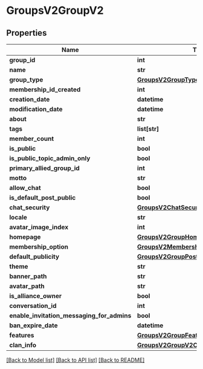 # GroupsV2GroupV2

## Properties
Name | Type | Description | Notes
------------ | ------------- | ------------- | -------------
**group_id** | **int** |  | [optional] 
**name** | **str** |  | [optional] 
**group_type** | [**GroupsV2GroupType**](GroupsV2GroupType.md) |  | [optional] 
**membership_id_created** | **int** |  | [optional] 
**creation_date** | **datetime** |  | [optional] 
**modification_date** | **datetime** |  | [optional] 
**about** | **str** |  | [optional] 
**tags** | **list[str]** |  | [optional] 
**member_count** | **int** |  | [optional] 
**is_public** | **bool** |  | [optional] 
**is_public_topic_admin_only** | **bool** |  | [optional] 
**primary_allied_group_id** | **int** |  | [optional] 
**motto** | **str** |  | [optional] 
**allow_chat** | **bool** |  | [optional] 
**is_default_post_public** | **bool** |  | [optional] 
**chat_security** | [**GroupsV2ChatSecuritySetting**](GroupsV2ChatSecuritySetting.md) |  | [optional] 
**locale** | **str** |  | [optional] 
**avatar_image_index** | **int** |  | [optional] 
**homepage** | [**GroupsV2GroupHomepage**](GroupsV2GroupHomepage.md) |  | [optional] 
**membership_option** | [**GroupsV2MembershipOption**](GroupsV2MembershipOption.md) |  | [optional] 
**default_publicity** | [**GroupsV2GroupPostPublicity**](GroupsV2GroupPostPublicity.md) |  | [optional] 
**theme** | **str** |  | [optional] 
**banner_path** | **str** |  | [optional] 
**avatar_path** | **str** |  | [optional] 
**is_alliance_owner** | **bool** |  | [optional] 
**conversation_id** | **int** |  | [optional] 
**enable_invitation_messaging_for_admins** | **bool** |  | [optional] 
**ban_expire_date** | **datetime** |  | [optional] 
**features** | [**GroupsV2GroupFeatures**](GroupsV2GroupFeatures.md) |  | [optional] 
**clan_info** | [**GroupsV2GroupV2ClanInfoAndInvestment**](GroupsV2GroupV2ClanInfoAndInvestment.md) |  | [optional] 

[[Back to Model list]](../README.md#documentation-for-models) [[Back to API list]](../README.md#documentation-for-api-endpoints) [[Back to README]](../README.md)


